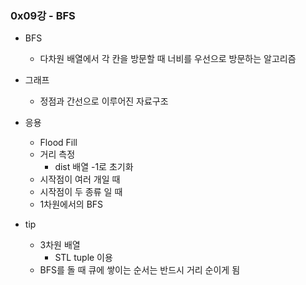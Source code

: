 ### 0x09강 - BFS

- BFS
    - 다차원 배열에서 각 칸을 방문할 때 너비를 우선으로 방문하는 알고리즘

- 그래프
    - 정점과 간선으로 이루어진 자료구조

- 응용
    - Flood Fill
    - 거리 측정
        - dist 배열 -1로 초기화
    - 시작점이 여러 개일 때
    - 시작점이 두 종류 일 때
    - 1차원에서의 BFS

- tip
    - 3차원 배열
        - STL tuple 이용
    - BFS를 돌 때 큐에 쌓이는 순서는 반드시 거리 순이게 됨
